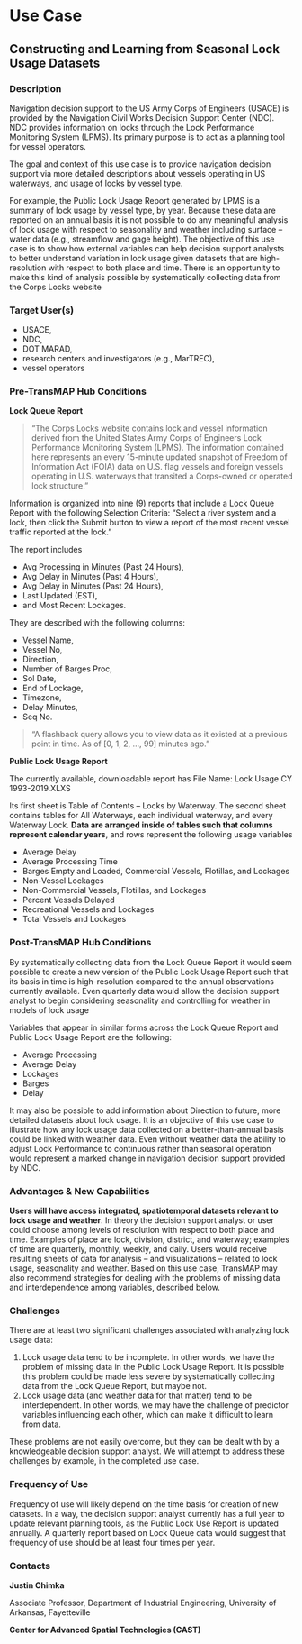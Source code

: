 # Use Case
## Constructing and Learning from Seasonal Lock Usage Datasets

### Description

Navigation decision support to the US Army Corps of Engineers (USACE) is provided by the Navigation Civil Works Decision Support Center (NDC). NDC provides information on locks through the Lock Performance Monitoring System (LPMS). Its primary purpose is to act as a planning tool for vessel operators.

The goal and context of this use case is to provide navigation decision support via more detailed descriptions about vessels operating in US waterways, and usage of locks by vessel type.

For example, the Public Lock Usage Report generated by LPMS is a summary of lock usage by vessel type, by year. Because these data are reported on an annual basis it is not possible to do any meaningful analysis of lock usage with respect to seasonality and weather including surface – water data (e.g., streamflow and gage height). The objective of this use case is to show how external variables can help decision support analysts to better understand variation in lock usage given datasets that are high-resolution with respect to both place and time. There is an opportunity to make this kind of analysis possible by systematically collecting data from the Corps Locks website


### Target User(s)

- USACE,
- NDC,
- DOT MARAD,
- research centers and investigators (e.g., MarTREC),
- vessel operators


### Pre-TransMAP Hub Conditions

**Lock Queue Report**

> “The Corps Locks website contains lock and vessel information derived from the United States Army Corps of Engineers Lock Performance Monitoring System (LPMS). The information contained here represents an every 15-minute updated snapshot of Freedom of Information Act (FOIA) data on U.S. flag vessels and foreign vessels operating in U.S. waterways that transited a Corps-owned or operated lock structure.”

Information is organized into nine (9) reports that include a Lock Queue Report with the following Selection Criteria: “Select a river system and a lock, then click the Submit button to view a report of the most recent vessel traffic reported at the lock.”

The report includes

- Avg Processing in Minutes (Past 24 Hours),
- Avg Delay in Minutes (Past 4 Hours),
- Avg Delay in Minutes (Past 24 Hours),
- Last Updated (EST),
- and Most Recent Lockages.

They are described with the following columns:

- Vessel Name,
- Vessel No,
- Direction,
- Number of Barges Proc,
- Sol Date,
- End of Lockage,
- Timezone,
- Delay Minutes,
- Seq No.

> “A flashback query allows you to view data as it existed at a previous point in time. As of [0, 1, 2, …, 99] minutes ago.”

**Public Lock Usage Report**

The currently available, downloadable report has File Name: Lock Usage CY 1993-2019.XLXS

Its first sheet is Table of Contents – Locks by Waterway. The second sheet contains tables for All Waterways, each individual waterway, and every Waterway Lock. **Data are arranged inside of tables such that columns represent calendar years**, and rows represent the following usage variables

- Average Delay
- Average Processing Time
- Barges Empty and Loaded, Commercial Vessels, Flotillas, and Lockages
- Non-Vessel Lockages
- Non-Commercial Vessels, Flotillas, and Lockages
- Percent Vessels Delayed
- Recreational Vessels and Lockages
- Total Vessels and Lockages


### Post-TransMAP Hub Conditions

By systematically collecting data from the Lock Queue Report it would seem possible to create a new version of the Public Lock Usage Report such that its basis in time is high-resolution compared to the annual observations currently available. Even quarterly data would allow the decision support analyst to begin considering seasonality and controlling for weather in models of lock usage

Variables that appear in similar forms across the Lock Queue Report and Public Lock Usage Report are the following:

- Average Processing
- Average Delay
- Lockages
- Barges
- Delay

It may also be possible to add information about Direction to future, more detailed datasets about lock usage. It is an objective of this use case to illustrate how any lock usage data collected on a better-than-annual basis could be linked with weather data. Even without weather data the ability to adjust Lock Performance to continuous rather than seasonal operation would represent a marked change in navigation decision support provided by NDC.


### Advantages & New Capabilities

**Users will have access integrated, spatiotemporal datasets relevant to lock usage and weather**. In theory the decision support analyst or user could choose among levels of resolution with respect to both place and time. Examples of place are lock, division, district, and waterway; examples of time are quarterly, monthly, weekly, and daily. Users would receive resulting sheets of data for analysis – and visualizations – related to lock usage, seasonality and weather. Based on this use case, TransMAP may also recommend strategies for dealing with the problems of missing data and interdependence among variables, described below.


### Challenges

There are at least two significant challenges associated with analyzing lock usage data:

1. Lock usage data tend to be incomplete. In other words, we have the problem of missing data in the Public Lock Usage Report. It is possible this problem could be made less severe by systematically collecting data from the Lock Queue Report, but maybe not.
2. Lock usage data (and weather data for that matter) tend to be interdependent. In other words, we may have the challenge of predictor variables influencing each other, which can make it difficult to learn from data.

These problems are not easily overcome, but they can be dealt with by a knowledgeable decision support analyst. We will attempt to address these challenges by example, in the completed use case.


### Frequency of Use

Frequency of use will likely depend on the time basis for creation of new datasets. In a way, the decision support analyst currently has a full year to update relevant planning tools, as the Public Lock Use Report is updated annually. A quarterly report based on Lock Queue data would suggest that frequency of use should be at least four times per year.


### Contacts

**Justin Chimka**

Associate Professor, Department of Industrial Engineering, University of Arkansas, Fayetteville


**Center for Advanced Spatial Technologies (CAST)**



